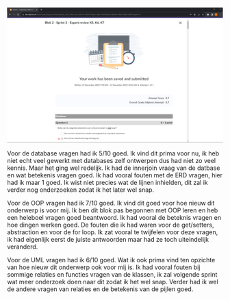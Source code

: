 ![Alt text](tejash-review2.png)

Voor de database vragen had ik 5/10 goed. Ik vind dit prima voor nu, ik heb niet echt veel gewerkt met databases zelf ontwerpen dus had niet zo veel kennis. Maar het ging wel redelijk. Ik had de innerjoin vraag van de datbase en wat betekenis vragen goed. Ik had vooral fouten met de ERD vragen, hier had ik maar 1 goed. Ik wist niet precies wat de lijnen inhielden, dit zal ik verder nog onderzoeken zodat ik het later wel snap. 

Voor de OOP vragen had ik 7/10 goed. Ik vind dit goed voor hoe nieuw dit onderwerp is voor mij. Ik ben dit blok pas begonnen met OOP leren en heb een heleboel vragen goed beantwoord. Ik had vooral de beteknis vragen en hoe dingen werken goed. De fouten die ik had waren voor de get/setters, abstraction en voor de for loop. Ik zat vooral te twijfelen voor deze vragen, ik had eigenlijk eerst de juiste antwoorden maar had ze toch uiteindelijk veranderd. 

Voor de UML vragen had ik 6/10 goed. Wat ik ook prima vind ten opzichte van hoe nieuw dit onderwerp ook voor mij is. Ik had vooral fouten bij sommige relaties en functies vragen van de klassen, ik zal volgende sprint wat meer onderzoek doen naar dit zodat ik het wel snap. Verder had ik wel de andere vragen van relaties en de betekenis van de pijlen goed. 